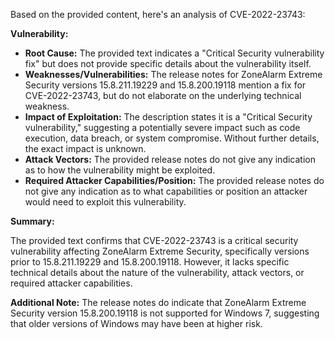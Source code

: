 Based on the provided content, here's an analysis of CVE-2022-23743:

**Vulnerability:**

*   **Root Cause:** The provided text indicates a "Critical Security vulnerability fix" but does not provide specific details about the vulnerability itself.
*   **Weaknesses/Vulnerabilities:** The release notes for ZoneAlarm Extreme Security versions 15.8.211.19229 and 15.8.200.19118 mention a fix for CVE-2022-23743, but do not elaborate on the underlying technical weakness.
*   **Impact of Exploitation:** The description states it is a "Critical Security vulnerability," suggesting a potentially severe impact such as code execution, data breach, or system compromise. Without further details, the exact impact is unknown.
*   **Attack Vectors:** The provided release notes do not give any indication as to how the vulnerability might be exploited.
*  **Required Attacker Capabilities/Position:** The provided release notes do not give any indication as to what capabilities or position an attacker would need to exploit this vulnerability.

**Summary:**

The provided text confirms that CVE-2022-23743 is a critical security vulnerability affecting ZoneAlarm Extreme Security, specifically versions prior to 15.8.211.19229 and 15.8.200.19118. However, it lacks specific technical details about the nature of the vulnerability, attack vectors, or required attacker capabilities.

**Additional Note:** The release notes do indicate that ZoneAlarm Extreme Security version 15.8.200.19118 is not supported for Windows 7, suggesting that older versions of Windows may have been at higher risk.
